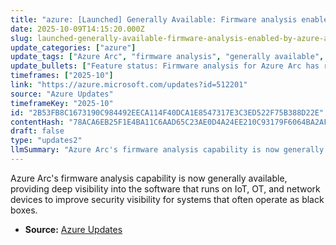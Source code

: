 ```yaml
---
title: "azure: [Launched] Generally Available: Firmware analysis enabled by Azure Arc"
date: 2025-10-09T14:15:20.000Z
slug: launched-generally-available-firmware-analysis-enabled-by-azure-arc
update_categories: ["azure"]
update_tags: ["Azure Arc", "firmware analysis", "generally available", "IoT", "OT", "network devices", "security", "Microsoft Azure"]
update_bullets: ["Feature status: Firmware analysis for Azure Arc has reached general availability.", "Purpose: Provides deep insight into firmware and embedded software on IoT, OT, and network devices.", "Problem addressed: Targets devices that historically acted as \"black boxes\" with limited security visibility.", "Benefit: Improves device security posture by surfacing firmware-level software inventory and potential risks.", "Applicability: Useful for organizations managing IoT/OT fleets and network infrastructure through Azure Arc."]
timeframes: ["2025-10"]
link: "https://azure.microsoft.com/updates?id=512201"
source: "Azure Updates"
timeframeKey: "2025-10"
id: "2B53FB8C1673190C984492EECA114F40DCA1E8547317E3C3ED522F75B388D22E"
contentHash: "78ACA6EB25F1E4BA11C6AAD65C23AE0D4A24EE210C93179F6064BA2AF6C734A9"
draft: false
type: "updates2"
llmSummary: "Azure Arc's firmware analysis capability is now generally available, providing deep visibility into the software that runs on IoT, OT, and network devices to improve security visibility for systems that often operate as black boxes."
---
```


Azure Arc's firmware analysis capability is now generally available, providing deep visibility into the software that runs on IoT, OT, and network devices to improve security visibility for systems that often operate as black boxes.

- **Source:** [Azure Updates](https://azure.microsoft.com/updates?id=512201)
